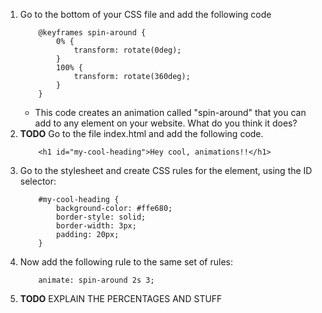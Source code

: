 1. Go to the bottom of your CSS file and add the following code
    ```
        @keyframes spin-around {
            0% {
                transform: rotate(0deg);
            }
            100% {
                transform: rotate(360deg);
            }
        }
    ```
    * This code creates an animation called "spin-around" that you can add to any element on your website. What do you think it does?
2. **TODO** Go to the file index.html and add the following code.
    ```
        <h1 id="my-cool-heading">Hey cool, animations!!</h1>
    ```
3. Go to the stylesheet and create CSS rules for the element, using the ID selector:
    ```
        #my-cool-heading {
            background-color: #ffe680;
            border-style: solid;
            border-width: 3px;
            padding: 20px;
        }
    ```
4. Now add the following rule to the same set of rules:
    ```
        animate: spin-around 2s 3;
    ```
5. **TODO** EXPLAIN THE PERCENTAGES AND STUFF

